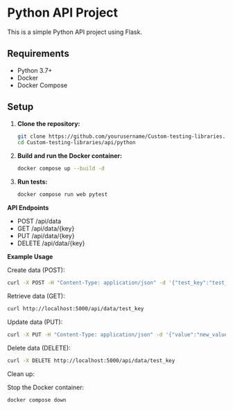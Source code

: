# Python API Project

This is a simple Python API project using Flask.

## Requirements

- Python 3.7+
- Docker
- Docker Compose

## Setup

1. **Clone the repository:**

    ```sh
    git clone https://github.com/yourusername/Custom-testing-libraries.git
    cd Custom-testing-libraries/api/python
    ```

2. **Build and run the Docker container:**

    ```sh
    docker compose up --build -d
    ```

3. **Run tests:**

    ```sh
    docker compose run web pytest
    ```

**API Endpoints**

- POST /api/data
- GET /api/data/{key}
- PUT /api/data/{key}
- DELETE /api/data/{key}

**Example Usage**

Create data (POST):

```sh
curl -X POST -H "Content-Type: application/json" -d '{"test_key":"test_value"}' http://localhost:5000/api/data
```

Retrieve data (GET):

```sh
curl http://localhost:5000/api/data/test_key
```

Update data (PUT):

```sh
curl -X PUT -H "Content-Type: application/json" -d '{"value":"new_value"}' http://localhost:5000/api/data/test_key
```

Delete data (DELETE):

```sh
curl -X DELETE http://localhost:5000/api/data/test_key
```

Clean up:

Stop the Docker container:

```sh
docker compose down
```

